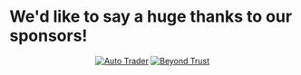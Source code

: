 # We'd like to say a huge thanks to our sponsors!


<div align="center">
   <!--<a href="https://digitalblog.coop.co.uk/"><img src="{{ site.baseurl }}/assets/images/coopX2.png" style="width:100px; height:100px" title="Coop Digital" alt="Coop Digital"></a>
   <br>
   <br>-->
   <a href="https://careers.autotrader.co.uk/"><img src="{{ site.baseurl }}/assets/images/ATLogo.png" title="Auto Trader" alt="Auto Trader"></a>
   <a href="https://www.beyondtrust.com/"><img src="{{ site.baseurl }}/assets/images/BeyondTrust_Horiz_hex-Orange.png" title="Beyond Trust" alt="Beyond Trust"></a>
</div>

